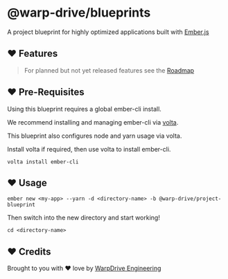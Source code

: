 # @warp-drive/blueprints

A project blueprint for highly optimized applications built with [Ember.js](https://emberjs.com/)

## ♥️ Features

> For planned but not yet released features see the [Roadmap](./ROADMAP.md)


## ♥️ Pre-Requisites

Using this blueprint requires a global ember-cli install.

We recommend installing and managing ember-cli via [volta](https://volta.sh/).

This blueprint also configures node and yarn usage via volta.

Install volta if required, then use volta to install ember-cli.

```cli
volta install ember-cli
```

## ♥️ Usage

```cli
ember new <my-app> --yarn -d <directory-name> -b @warp-drive/project-blueprint
```

Then switch into the new directory and start working!

```
cd <directory-name>
```

## ♥️ Credits

Brought to you with :heart: love by [WarpDrive Engineering](https://github.com/warp-drive)
